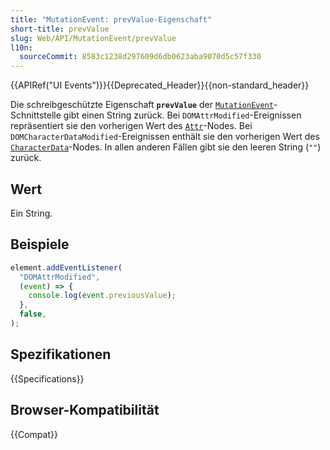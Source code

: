 ```yaml
---
title: "MutationEvent: prevValue-Eigenschaft"
short-title: prevValue
slug: Web/API/MutationEvent/prevValue
l10n:
  sourceCommit: 8583c1238d297609d6db0623aba9070d5c57f330
---
```


{{APIRef("UI Events")}}{{Deprecated_Header}}{{non-standard_header}}

Die schreibgeschützte Eigenschaft **`prevValue`** der [`MutationEvent`](/de/docs/Web/API/MutationEvent)-Schnittstelle gibt einen String zurück. Bei `DOMAttrModified`-Ereignissen repräsentiert sie den vorherigen Wert des [`Attr`](/de/docs/Web/API/Attr)-Nodes. Bei `DOMCharacterDataModified`-Ereignissen enthält sie den vorherigen Wert des [`CharacterData`](/de/docs/Web/API/CharacterData)-Nodes. In allen anderen Fällen gibt sie den leeren String (`""`) zurück.

## Wert

Ein String.

## Beispiele

```js
element.addEventListener(
  "DOMAttrModified",
  (event) => {
    console.log(event.previousValue);
  },
  false,
);
```

## Spezifikationen

{{Specifications}}

## Browser-Kompatibilität

{{Compat}}
